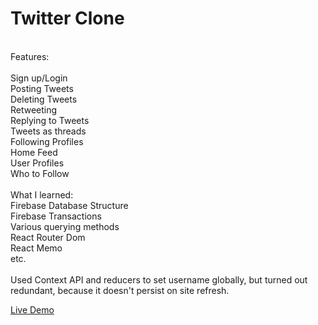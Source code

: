 # Twitter Clone

<br />
Features:<br />
<br />
Sign up/Login<br />
Posting Tweets<br />
Deleting Tweets<br />
Retweeting<br />
Replying to Tweets<br />
Tweets as threads<br />
Following Profiles<br />
Home Feed<br />
User Profiles<br />
Who to Follow<br />
<br />
What I learned:<br />
Firebase Database Structure<br />
Firebase Transactions<br />
Various querying methods<br />
React Router Dom<br />
React Memo<br />
etc.<br />
<br />
Used Context API and reducers to set username globally, but turned out redundant, because it doesn't persist on site refresh.
<br />

[Live Demo](https://twitter-clone-16a7c.web.app)
